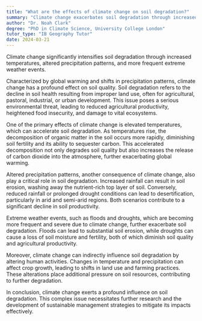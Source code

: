 ```yaml
---
title: "What are the effects of climate change on soil degradation?"
summary: "Climate change exacerbates soil degradation through increased temperatures, altered precipitation patterns, and extreme weather events."
author: "Dr. Noah Clark"
degree: "PhD in Climate Science, University College London"
tutor_type: "IB Geography Tutor"
date: 2024-03-21
---
```


Climate change significantly intensifies soil degradation through increased temperatures, altered precipitation patterns, and more frequent extreme weather events.

Characterized by global warming and shifts in precipitation patterns, climate change has a profound effect on soil quality. Soil degradation refers to the decline in soil health resulting from improper land use, often for agricultural, pastoral, industrial, or urban development. This issue poses a serious environmental threat, leading to reduced agricultural productivity, heightened food insecurity, and damage to vital ecosystems.

One of the primary effects of climate change is elevated temperatures, which can accelerate soil degradation. As temperatures rise, the decomposition of organic matter in the soil occurs more rapidly, diminishing soil fertility and its ability to sequester carbon. This accelerated decomposition not only degrades soil quality but also increases the release of carbon dioxide into the atmosphere, further exacerbating global warming.

Altered precipitation patterns, another consequence of climate change, also play a critical role in soil degradation. Increased rainfall can result in soil erosion, washing away the nutrient-rich top layer of soil. Conversely, reduced rainfall or prolonged drought conditions can lead to desertification, particularly in arid and semi-arid regions. Both scenarios contribute to a significant decline in soil productivity.

Extreme weather events, such as floods and droughts, which are becoming more frequent and severe due to climate change, further exacerbate soil degradation. Floods can lead to substantial soil erosion, while droughts can cause a loss of soil moisture and fertility, both of which diminish soil quality and agricultural productivity.

Moreover, climate change can indirectly influence soil degradation by altering human activities. Changes in temperature and precipitation can affect crop growth, leading to shifts in land use and farming practices. These alterations place additional pressure on soil resources, contributing to further degradation.

In conclusion, climate change exerts a profound influence on soil degradation. This complex issue necessitates further research and the development of sustainable management strategies to mitigate its impacts effectively.
    